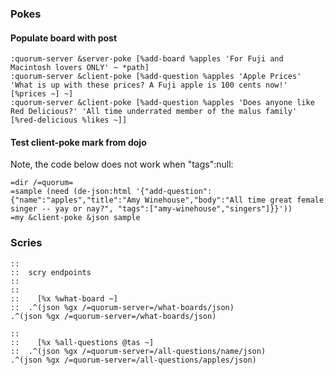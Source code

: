 ### Pokes
#### Populate board with post
```
:quorum-server &server-poke [%add-board %apples 'For Fuji and Macintosh lovers ONLY' ~ *path]
:quorum-server &client-poke [%add-question %apples 'Apple Prices' 'What is up with these prices? A Fuji apple is 100 cents now!' [%prices ~] ~]
:quorum-server &client-poke [%add-question %apples 'Does anyone like Red Delicious?' 'All time underrated member of the malus family' [%red-delicious %likes ~]]
```
#### Test client-poke mark from dojo
Note, the code below does not work when "tags":null:
```
=dir /=quorum=
=sample (need (de-json:html '{"add-question":{"name":"apples","title":"Amy Winehouse","body":"All time great female singer -- yay or nay?", "tags":["amy-winehouse","singers"]}}'))
=my &client-poke &json sample
```

### Scries
```
::
::  scry endpoints
::
::
::    [%x %what-board ~]
::  .^(json %gx /=quorum-server=/what-boards/json)
.^(json %gx /=quorum-server=/what-boards/json)

::
::    [%x %all-questions @tas ~]
::  .^(json %gx /=quorum-server=/all-questions/name/json)
.^(json %gx /=quorum-server=/all-questions/apples/json)
```
